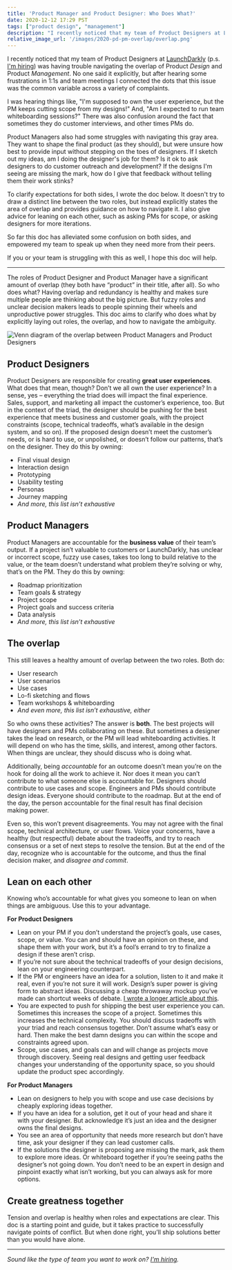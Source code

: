 ```yaml
---
title: 'Product Manager and Product Designer: Who Does What?'
date: 2020-12-12 17:29 PST
tags: ["product design", "management"]
description: "I recently noticed that my team of Product Designers at LaunchDarkly was having trouble navigating the overlap of Product Design and Product Management. No one said it explicitly, but after hearing some frustrations in 1:1s and team meetings I connected the dots that this issue was the common variable across a variety of complaints."
relative_image_url: '/images/2020-pd-pm-overlap/overlap.png'
---
```


I recently noticed that my team of Product Designers at [LaunchDarkly](https://launchdarkly.com) (p.s. [I'm hiring](https://boards.greenhouse.io/launchdarkly/jobs/4194121003)) was having trouble navigating the overlap of Product _Design_ and Product _Management_. No one said it explicitly, but after hearing some frustrations in 1:1s and team meetings I connected the dots that this issue was the common variable across a variety of complaints.

I was hearing things like, "I'm supposed to own the user experience, but the PM keeps cutting scope from my designs!" And, "Am I expected to run team whiteboarding sessions?" There was also confusion around the fact that sometimes they do customer interviews, and other times PMs do.

Product Managers also had some struggles with navigating this gray area. They want to shape the final product (as they should), but were unsure how best to provide input without stepping on the toes of designers. If I sketch out my ideas, am I doing the designer's job for them? Is it ok to ask designers to do customer outreach and development? If the designs I'm seeing are missing the mark, how do I give that feedback without telling them their work stinks?

To clarify expectations for both sides, I wrote the doc below. It doesn't try to draw a distinct line between the two roles, but instead explicitly states the area of overlap and provides guidance on how to navigate it. I also give advice for leaning on each other, such as asking PMs for scope, or asking designers for more iterations.

So far this doc has alleviated some confusion on both sides, and empowered my team to speak up when they need more from their peers.

If you or your team is struggling with this as well, I hope this doc will help.

---

The roles of Product Designer and Product Manager have a significant amount of overlap (they both have “product” in their title, after all). So who does what? Having overlap and redundancy is healthy and makes sure multiple people are thinking about the big picture. But fuzzy roles and unclear decision makers leads to people spinning their wheels and unproductive power struggles. This doc aims to clarify who does what by explicitly laying out roles, the overlap, and how to navigate the ambiguity.

![Venn diagram of the overlap between Product Managers and Product Designers](/images/2020-pd-pm-overlap/overlap.png)

## Product Designers

Product Designers are responsible for creating **great user experiences**. What does that mean, though? Don’t we all own the user experience? In a sense, yes – everything the triad does will impact the final experience. Sales, support, and marketing all impact the customer’s experience, too. But in the context of the triad, the designer should be pushing for the best experience that meets business and customer goals, with the project constraints (scope, technical tradeoffs, what’s available in the design system, and so on). If the proposed design doesn’t meet the customer’s needs, or is hard to use, or unpolished, or doesn’t follow our patterns, that’s on the designer. They do this by owning:

- Final visual design
- Interaction design
- Prototyping
- Usability testing
- Personas
- Journey mapping
- *And more, this list isn’t exhaustive*

## Product Managers

Product Managers are accountable for the **business value** of their team’s output. If a project isn’t valuable to customers or LaunchDarkly, has unclear or incorrect scope, fuzzy use cases, takes too long to build relative to the value, or the team doesn’t understand what problem they’re solving or why, that’s on the PM. They do this by owning:

- Roadmap prioritization
- Team goals & strategy
- Project scope
- Project goals and success criteria
- Data analysis
- *And more, this list isn’t exhaustive*

## The overlap

This still leaves a healthy amount of overlap between the two roles. Both do:

- User research
- User scenarios
- Use cases
- Lo-fi sketching and flows
- Team workshops & whiteboarding
- *And even more, this list isn’t exhaustive, either*

So who owns these activities? The answer is **both**. The best projects will have designers and PMs collaborating on these. But sometimes a designer takes the lead on research, or the PM will lead whiteboarding activities. It will depend on who has the time, skills, and interest, among other factors. When things are unclear, they should discuss who is doing what.

Additionally, being *accountable* for an outcome doesn’t mean you’re on the hook for doing all the work to achieve it. Nor does it mean you can’t contribute to what someone else is accountable for. Designers should contribute to use cases and scope. Engineers and PMs should contribute design ideas. Everyone should contribute to the roadmap. But at the end of the day, the person accountable for the final result has final decision making power.

Even so, this won’t prevent disagreements. You may not agree with the final scope, technical architecture, or user flows. Voice your concerns, have a healthy (but respectful) debate about the tradeoffs, and try to reach consensus or a set of next steps to resolve the tension. But at the end of the day, recognize who is accountable for the outcome, and thus the final decision maker, and *disagree and commit*.

## Lean on each other

Knowing who’s accountable for what gives you someone to lean on when things are ambiguous. Use this to your advantage.

**For Product Designers**

- Lean on your PM if you don’t understand the project’s goals, use cases, scope, or value. You can and should have an opinion on these, and shape them with your work, but it’s a fool’s errand to try to finalize a design if these aren’t crisp.
- If you’re not sure about the technical tradeoffs of your design decisions, lean on your engineering counterpart.
- If the PM or engineers have an idea for a solution, listen to it and make it real, even if you’re not sure it will work. Design’s super power is giving form to abstract ideas. Discussing a cheap throwaway mockup you’ve made can shortcut weeks of debate. [I wrote a longer article about this](http://jlzych.com/2020/04/10/dear-designer-you-don-t-need-to-have-all-the-answers/).
- You are expected to push for shipping the best user experience you can. Sometimes this increases the scope of a project. Sometimes this increases the technical complexity. You should discuss tradeoffs with your triad and reach consensus together. Don’t assume what’s easy or hard. Then make the best damn designs you can within the scope and constraints agreed upon.
- Scope, use cases, and goals can and will change as projects move through discovery. Seeing real designs and getting user feedback changes your understanding of the opportunity space, so you should update the product spec accordingly.

**For Product Managers**

- Lean on designers to help you with scope and use case decisions by cheaply exploring ideas together.
- If you have an idea for a solution, get it out of your head and share it with your designer. But acknowledge it’s just an idea and the designer owns the final designs.
- You see an area of opportunity that needs more research but don’t have time, ask your designer if they can lead customer calls.
- If the solutions the designer is proposing are missing the mark, ask them to explore more ideas. Or whiteboard together if you’re seeing paths the designer’s not going down. You don’t need to be an expert in design and pinpoint exactly what isn’t working, but you can always ask for more options.

## Create greatness together

Tension and overlap is healthy when roles and expectations are clear. This doc is a starting point and guide, but it takes practice to successfully navigate points of conflict. But when done right, you’ll ship solutions better than you would have alone.

---

_Sound like the type of team you want to work on? [I'm hiring](https://boards.greenhouse.io/launchdarkly/jobs/4194121003)._
